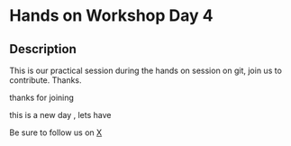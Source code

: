 # Hands on Workshop Day 4

## Description

This is our practical session during the hands on session on git, join us to contribute.
Thanks.

thanks for joining

this is a new day , lets have 

Be sure to follow us on [X](https://x.com/opensourcenest)